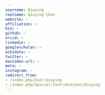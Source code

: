 ```yaml
---
username: Qiuying
realname: Qiuying Chen
website: ~
affiliation: ~
bio: ~
github: ~
orcid: ~
linkedin: ~
googlescholar: ~
wikidata: ~
twitter: ~
mastodon-url: ~
meta: ~
instagram: ~
redirect_from:
- /index.php/User:Qiuying
- /index.php/Special:Contributions/Qiuying
---
```

